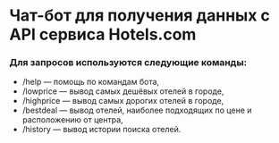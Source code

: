 # Чат-бот для получения данных с API сервиса Hotels.com

### Для запросов используются следующие команды:
- /help — помощь по командам бота,
- /lowprice — вывод самых дешёвых отелей в городе,
- /highprice — вывод самых дорогих отелей в городе,
- /bestdeal — вывод отелей, наиболее подходящих по цене и расположению от центра,
- /history — вывод истории поиска отелей.
